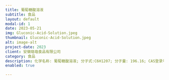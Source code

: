 ```yaml
---
title: 葡萄糖酸溶液
subtitle: 食品
layout: default
modal-id: 1
date: 2023-05-21 
img: Gluconic-Acid-Solution.jpeg
thumbnail: Gluconic-Acid-Solution.jpeg
alt: image-alt
project-date: 2023
client: 安徽珞珞食品有限公司
category: 食品
description: 化学名称: 葡萄糖酸溶液; 分子式:C6H1207; 分子量: 196.16; CAS登录号: 526-95-4; 执行标准: JP7、Tech grade; 规格: 250千克/桶
enabled: true

---
```


